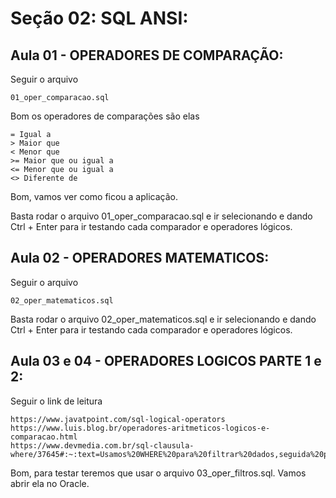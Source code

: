 # Seção 02: SQL ANSI:

## Aula 01 - OPERADORES DE COMPARAÇÃO:
Seguir o arquivo

    01_oper_comparacao.sql

Bom os operadores de comparações são elas

    = Igual a
    > Maior que
    < Menor que
    >= Maior que ou igual a
    <= Menor que ou igual a
    <> Diferente de

Bom, vamos ver como ficou a aplicação.

Basta rodar o arquivo 01_oper_comparacao.sql e ir selecionando e dando Ctrl + Enter para ir testando cada comparador e operadores lógicos.

## Aula 02 - OPERADORES MATEMATICOS:
Seguir o arquivo

    02_oper_matematicos.sql

Basta rodar o arquivo 02_oper_matematicos.sql e ir selecionando e dando Ctrl + Enter para ir testando cada comparador e operadores lógicos.

## Aula 03 e 04 - OPERADORES LOGICOS PARTE 1 e 2:
Seguir o link de leitura

    https://www.javatpoint.com/sql-logical-operators
    https://www.luis.blog.br/operadores-aritmeticos-logicos-e-comparacao.html
    https://www.devmedia.com.br/sql-clausula-where/37645#:~:text=Usamos%20WHERE%20para%20filtrar%20dados,seguida%20por%20uma%20express%C3%A3o%20l%C3%B3gica.

Bom, para testar teremos que usar o arquivo 03_oper_filtros.sql. Vamos abrir ela no Oracle.
